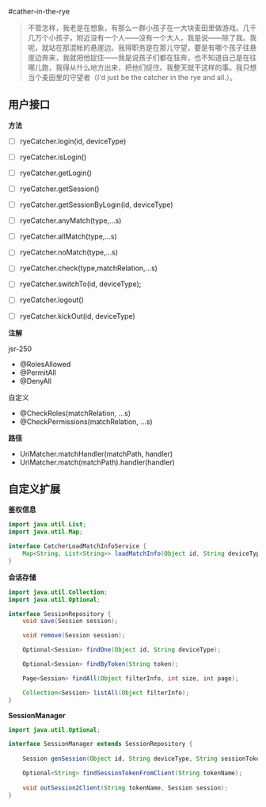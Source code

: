 #cather-in-the-rye

> 不管怎样，我老是在想象，有那么一群小孩子在一大块麦田里做游戏。几千几万个小孩子，附近没有一个人——没有一个大人，我是说——除了我。我呢，就站在那混帐的悬崖边。我得职务是在那儿守望，要是有哪个孩子往悬崖边奔来，我就把他捉住——我是说孩子们都在狂奔，也不知道自己是在往哪儿跑，我得从什么地方出来，把他们捉住。我整天就干这样的事。我只想当个麦田里的守望者（I'd just be the catcher in the rye and all.）。

## 用户接口
**方法**
- [ ] ryeCatcher.login(id, deviceType)

- [ ] ryeCatcher.isLogin()
- [ ] ryeCatcher.getLogin()
- [ ] ryeCatcher.getSession()
- [ ] ryeCatcher.getSessionByLogin(id, deviceType)

- [ ] ryeCatcher.anyMatch(type,...s)
- [ ] ryeCatcher.allMatch(type,...s)
- [ ] ryeCatcher.noMatch(type,...s)
- [ ] ryeCatcher.check(type,matchRelation,...s)
- [ ] ryeCatcher.switchTo(id, deviceType);

- [ ] ryeCatcher.logout()
- [ ] ryeCatcher.kickOut(id, deviceType)

 **注解**

jsr-250
- @RolesAllowed
- @PermitAll
- @DenyAll

自定义
- @CheckRoles(matchRelation, ...s)
- @CheckPermissions(matchRelation, ...s)

**路径**
- UriMatcher.matchHandler(matchPath, handler)
- UriMatcher.match(matchPath).handler(handler)

## 自定义扩展
 **鉴权信息**
```java
import java.util.List;
import java.util.Map;

interface CatcherLoadMatchInfoService {
    Map<String, List<String>> loadMatchInfo(Object id, String deviceType);
}
```
**会话存储**

```java
import java.util.Collection;
import java.util.Optional;

interface SessionRepository {
    void save(Session session);

    void remove(Session session);

    Optional<Session> findOne(Object id, String deviceType);

    Optional<Session> findByToken(String token);

    Page<Session> findAll(Object filterInfo, int size, int page);

    Collection<Session> listAll(Object filterInfo);
}
```
**SessionManager**
```java
import java.util.Optional;

interface SessionManager extends SessionRepository {
    
    Session genSession(Object id, String deviceType, String sessionTokenType, Object meta, Object clientExtMeta);

    Optional<String> findSessionTokenFromClient(String tokenName);
    
    void outSession2Client(String tokenName, Session session);
}
```
